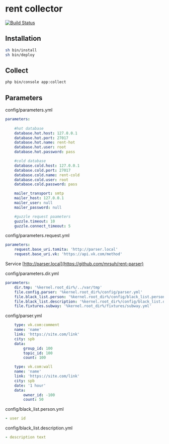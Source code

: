 # rent collector

[![Build Status](https://travis-ci.org/mrsuh/rent-collector.svg?branch=master)](https://travis-ci.org/mrsuh/rent-collector)

## Installation
```sh
sh bin/install
sh bin/deploy
```

## Collect
```sh
php bin/console app:collect
```

## Parameters

config/parameters.yml
```yml
parameters:
    
    #hot database
    database.hot.host: 127.0.0.1
    database.hot.port: 27017
    database.hot.name: rent-hot
    database.hot.user: root
    database.hot.password: pass

    #cold database
    database.cold.host: 127.0.0.1
    database.cold.port: 27017
    database.cold.name: rent-cold
    database.cold.user: root
    database.cold.password: pass

    mailer_transport: smtp
    mailer_host: 127.0.0.1
    mailer_user: null
    mailer_password: null

    #guzzle request paameters
    guzzle.timeout: 10
    guzzle.connect_timeout: 5
```

config/parameters.request.yml
```yml
parameters:
    request.base_uri.tomita: 'http://parser.local'
    request.base_uri.vk: 'https://api.vk.com/method'
```
Service [http://parser.local](https://github.com/mrsuh/rent-parser)

config/parameters.dir.yml
```yml
parameters:
    dir.tmp: '%kernel.root_dir%/../var/tmp'
    file.config.parser: '%kernel.root_dir%/config/parser.yml'
    file.black_list.person: '%kernel.root_dir%/config/black_list.person.yml'
    file.black_list.description: '%kernel.root_dir%/config/black_list.description.yml'
    file.fixtures.subway: '%kernel.root_dir%/fixtures/subway.yml'

```

config/parser.yml
```yml
    type: vk.com:comment
    name: 'name'
    link: 'https://site.com/link'
    city: spb
    data:
        group_id: 100
        topic_id: 100
        count: 100
```
```yml        
    type: vk.com:wall
    name: 'name'
    link: 'https://site.com/link'
    city: spb
    date: '1 hour'
    data:
        owner_id: -100
        count: 50
```

config/black_list.person.yml
```yml
- user id
```

config/black_list.description.yml
```yml
- description text
```